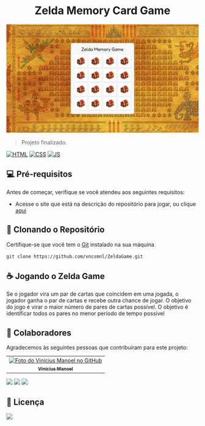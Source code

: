 <h1 align="center">Zelda Memory Card Game </h1>

![Imagem](./images/Screenshot.png)

> Projeto finalizado.

[![HTML](https://img.shields.io/badge/HTML5-E34F26?style=for-the-badge&logo=html5&logoColor=white)](https://developer.mozilla.org/en-US/docs/Web/HTML)
[![CSS](https://img.shields.io/badge/CSS3-1572B6?style=for-the-badge&logo=css3&logoColor=white)](https://developer.mozilla.org/en-US/docs/Web/CSS)
[![JS](https://img.shields.io/badge/JavaScript-F7DF1E?style=for-the-badge&logo=javascript&logoColor=black)](https://developer.mozilla.org/en-US/docs/Web/JavaScript)

## 💻 Pré-requisitos

Antes de começar, verifique se você atendeu aos seguintes requisitos:

* Acesse o site que está na descrição do repositório para jogar, ou clique [aqui](https://vncsmnl.github.io/ZeldaGame/)

## 💾 Clonando o Repositório

Certifique-se que você tem o [Git](https://git-scm.com/) instalado na sua máquina

```bash
git clone https://github.com/vncsmnl/ZeldaGame.git
```

## ☕ Jogando o Zelda Game

Se o jogador vira um par de cartas que coincidem em uma jogada, o jogador ganha o par de cartas e recebe outra chance de jogar. O objetivo do jogo é virar o maior número de pares de cartas possível. O objetivo é identificar todos os pares no menor período de tempo possível


## 🤝 Colaboradores

Agradecemos às seguintes pessoas que contribuíram para este projeto:

<table>
  <tr>
    <td align="center">
      <a href="https://github.com/vncsmnl">
        <img src="https://avatars.githubusercontent.com/u/59481808?v=4" width="100px;" alt="Foto do Vinícius Manoel no GitHub"/><br>
        <sub>
          <b>Vinícius Manoel</b>
        </sub>
      </a>
    </td>
  </tr>
</table>

<a href="https://instagram.com/vncsmnl"><img src="https://img.shields.io/badge/Instagram-E4405F?style=for-the-badge&logo=instagram&logoColor=white"></a> <a href="https://twitter.com/vncsmnl"><img src="https://img.shields.io/badge/Twitter-1DA1F2?style=for-the-badge&logo=twitter&logoColor=white"></a>
<a href="https://br.linkedin.com/in/vncsmnl"><img src="https://img.shields.io/badge/LinkedIn-0077B5?style=for-the-badge&logo=linkedin&logoColor=white"></a>


## 📝 Licença

<a href="https://choosealicense.com/licenses/mit"><img src="https://img.shields.io/github/license/vncsmnl/EncurtaLinks"></a>
